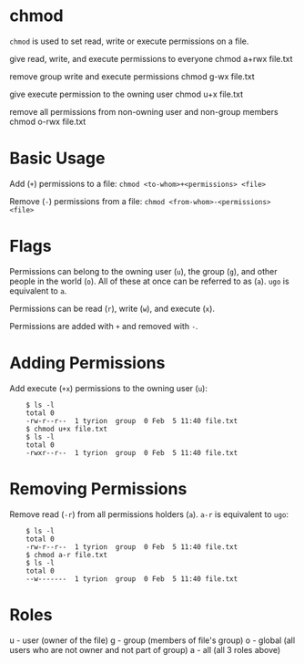 # chmod

`chmod` is used to set read, write or execute permissions on a file.

give read, write, and execute permissions to everyone
    chmod a+rwx file.txt

remove group write and execute permissions
    chmod g-wx file.txt

give execute permission to the owning user
    chmod u+x file.txt

remove all permissions from non-owning user and non-group members
    chmod o-rwx file.txt


# Basic Usage

Add (`+`) permissions to a file:
    `chmod <to-whom>+<permissions> <file>`

Remove (`-`) permissions from a file:
    `chmod <from-whom>-<permissions> <file>`


# Flags

Permissions can belong to the owning user (`u`), the group (`g`), and other
people in the world (`o`). All of these at once can be referred to as (`a`).
`ugo` is equivalent to `a`.

Permissions can be read (`r`), write (`w`), and execute (`x`).

Permissions are added with `+` and removed with `-`.


# Adding Permissions

Add execute (`+x`) permissions to the owning user (`u`):

```
    $ ls -l
    total 0
    -rw-r--r--  1 tyrion  group  0 Feb  5 11:40 file.txt
    $ chmod u+x file.txt
    $ ls -l
    total 0
    -rwxr--r--  1 tyrion  group  0 Feb  5 11:40 file.txt
```

# Removing Permissions

Remove read (`-r`) from all permissions holders (`a`). `a-r` is equivalent to
`ugo`:

```
    $ ls -l
    total 0
    -rw-r--r--  1 tyrion  group  0 Feb  5 11:40 file.txt
    $ chmod a-r file.txt
    $ ls -l
    total 0
    --w-------  1 tyrion  group  0 Feb  5 11:40 file.txt
```
                                                     
                                                                              

# Roles
u - user (owner of the file)
g - group (members of file's group)
o - global (all users who are not owner and not part of group)
a - all (all 3 roles above)
